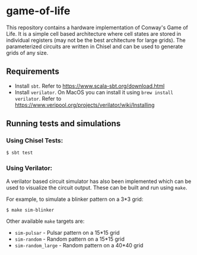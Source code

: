 # game-of-life
This repository contains a hardware implementation of Conway's Game of Life. It is a simple cell based architecture where cell states are stored in individual registers (may not be the best architecture for large grids). The parameterized circuits are written in Chisel and can be used to generate grids of any size. 

## Requirements

- Install ``sbt``. Refer to https://www.scala-sbt.org/download.html
- Install ``verilator``. On MacOS you can install it using ``brew install verilator``. Refer to https://www.veripool.org/projects/verilator/wiki/Installing

## Running tests and simulations

### Using Chisel Tests:

```sh
$ sbt test
```

### Using Verilator:

A verilator based circuit simulator has also been implemented which can be used to visualize the circuit output. These can be built and run using ``make``.

For example, to simulate a blinker pattern on a 3*3 grid:
```sh
$ make sim-blinker
```

Other available ``make`` targets are:

- ``sim-pulsar`` - Pulsar pattern on a 15*15 grid
- ``sim-random`` - Random pattern on a 15*15 grid
- ``sim-random_large`` - Random pattern on a 40*40 grid


